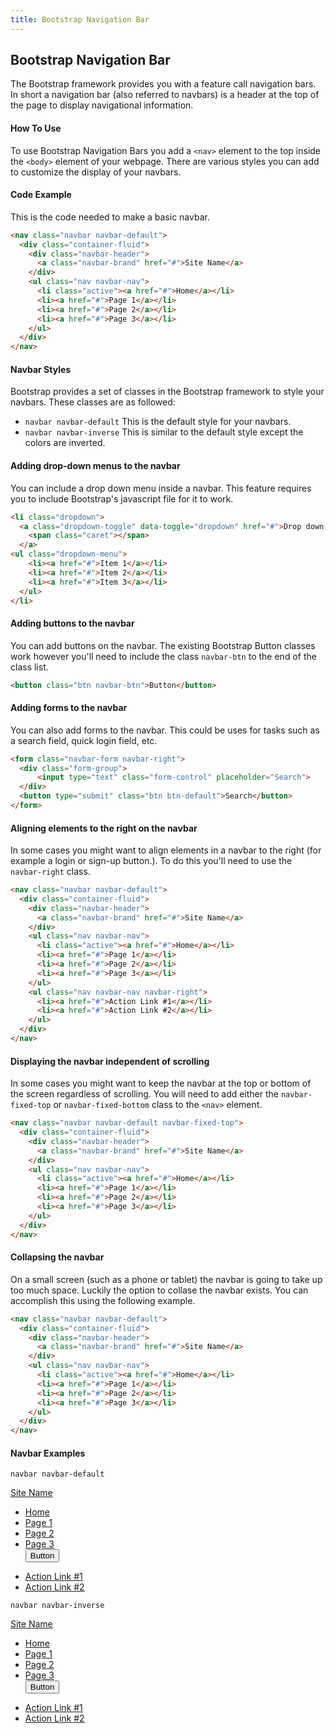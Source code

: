 ```yaml
---
title: Bootstrap Navigation Bar
---
```

## Bootstrap Navigation Bar

The Bootstrap framework provides you with a feature call navigation bars. In short a navigation bar (also referred to navbars) is a header at the top of the page to display navigational information.

#### How To Use
To use Bootstrap Navigation Bars you add a `<nav>` element to the top inside the `<body>` element of your webpage. There are various styles you can add to customize the display of your navbars.

#### Code Example
This is the code needed to make a basic navbar.
```html
<nav class="navbar navbar-default">
  <div class="container-fluid">
    <div class="navbar-header">
      <a class="navbar-brand" href="#">Site Name</a>
    </div>
    <ul class="nav navbar-nav">
      <li class="active"><a href="#">Home</a></li>
      <li><a href="#">Page 1</a></li>
      <li><a href="#">Page 2</a></li>
      <li><a href="#">Page 3</a></li>
    </ul>
  </div>
</nav>
```

#### Navbar Styles
Bootstrap provides a set of classes in the Bootstrap framework to style your navbars. These classes are as followed:
* `navbar navbar-default` This is the default style for your navbars.
* `navbar navbar-inverse` This is similar to the default style except the colors are inverted.

#### Adding drop-down menus to the navbar
You can include a drop down menu inside a navbar. This feature requires you to include Bootstrap's javascript file for it to work.
```html
<li class="dropdown">
  <a class="dropdown-toggle" data-toggle="dropdown" href="#">Drop down
    <span class="caret"></span>
  </a>
<ul class="dropdown-menu">
    <li><a href="#">Item 1</a></li>
    <li><a href="#">Item 2</a></li>
    <li><a href="#">Item 3</a></li>
  </ul>
</li>
```

#### Adding buttons to the navbar
You can add buttons on the navbar. The existing Bootstrap Button classes work however you'll need to include the class `navbar-btn` to the end of the class list.
```html
<button class="btn navbar-btn">Button</button>
```

#### Adding forms to the navbar
You can also add forms to the navbar. This could be uses for tasks such as a search field, quick login field, etc.
```html
<form class="navbar-form navbar-right">
  <div class="form-group">
      <input type="text" class="form-control" placeholder="Search">
  </div>  
  <button type="submit" class="btn btn-default">Search</button>  
</form>
```

#### Aligning elements to the right on the navbar
In some cases you might want to align elements in a navbar to the right (for example a login or sign-up button.). To do this you'll need to use the `navbar-right` class.
```html
<nav class="navbar navbar-default">
  <div class="container-fluid">
    <div class="navbar-header">
      <a class="navbar-brand" href="#">Site Name</a>
    </div>
    <ul class="nav navbar-nav">
      <li class="active"><a href="#">Home</a></li>
      <li><a href="#">Page 1</a></li>
      <li><a href="#">Page 2</a></li>
      <li><a href="#">Page 3</a></li>
    </ul>
    <ul class="nav navbar-nav navbar-right">
      <li><a href="#">Action Link #1</a></li>
      <li><a href="#">Action Link #2</a></li>
    </ul>
  </div>
</nav>
```

#### Displaying the navbar independent of scrolling
In some cases you might want to keep the navbar at the top or bottom of the screen regardless of scrolling. You will need to add either the `navbar-fixed-top` or `navbar-fixed-bottom` class to the `<nav>` element.
```html
<nav class="navbar navbar-default navbar-fixed-top">
  <div class="container-fluid">
    <div class="navbar-header">
      <a class="navbar-brand" href="#">Site Name</a>
    </div>
    <ul class="nav navbar-nav">
      <li class="active"><a href="#">Home</a></li>
      <li><a href="#">Page 1</a></li>
      <li><a href="#">Page 2</a></li>
      <li><a href="#">Page 3</a></li>
    </ul>
  </div>
</nav>
```

#### Collapsing the navbar
On a small screen (such as a phone or tablet) the navbar is going to take up too much space. Luckily the option to collase the navbar exists. You can accomplish this using the following example.
```html
<nav class="navbar navbar-default">
  <div class="container-fluid">
    <div class="navbar-header">
      <a class="navbar-brand" href="#">Site Name</a>
    </div>
    <ul class="nav navbar-nav">
      <li class="active"><a href="#">Home</a></li>
      <li><a href="#">Page 1</a></li>
      <li><a href="#">Page 2</a></li>
      <li><a href="#">Page 3</a></li>
    </ul>
  </div>
</nav>
```

#### Navbar Examples
<!-- A drop-down cannot be shown in the example unless we include Bootstrap's javascript file. -->
<!-- The id attributes are set in the example so clicking the links won't go to top of the page. -->
`navbar navbar-default`
<nav class="navbar navbar-default" id="navbar-default">
  <div class="container-fluid">
    <div class="navbar-header">
      <a class="navbar-brand" href="#navbar-default">Site Name</a>
    </div>
    <ul class="nav navbar-nav">
      <li class="active"><a href="#navbar-default">Home</a></li>
      <li><a href="#navbar-default">Page 1</a></li>
      <li><a href="#navbar-default">Page 2</a></li>
      <li><a href="#navbar-default">Page 3</a></li>
      <button class="btn navbar-btn">Button</button>
    </ul>
    <ul class="nav navbar-nav navbar-right">
      <li><a href="#navbar-default">Action Link #1</a></li>
      <li><a href="#navbar-default">Action Link #2</a></li>
    </ul>
  </div>
</nav>

`navbar navbar-inverse`
<nav class="navbar navbar-inverse" id="navbar-inverse">
  <div class="container-fluid">
    <div class="navbar-header">
      <a class="navbar-brand" href="#navbar-inverse">Site Name</a>
    </div>
    <ul class="nav navbar-nav">
      <li class="active"><a href="#navbar-inverse">Home</a></li>
      <li><a href="#navbar-inverse">Page 1</a></li>
      <li><a href="#navbar-inverse">Page 2</a></li>
      <li><a href="#navbar-inverse">Page 3</a></li>
      <button class="btn navbar-btn">Button</button>
    </ul>
    <ul class="nav navbar-nav navbar-right">
      <li><a href="#navbar-inverse">Action Link #1</a></li>
      <li><a href="#navbar-inverse">Action Link #2</a></li>
    </ul>
  </div>
</nav>
